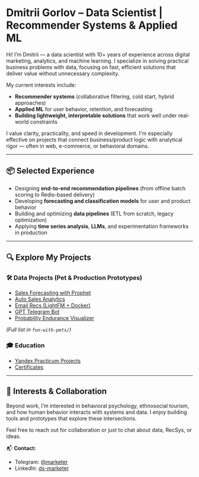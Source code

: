 # Dmitrii Gorlov – Data Scientist | Recommender Systems & Applied ML

Hi! I’m Dmitrii — a data scientist with 10+ years of experience across digital marketing, analytics, and machine learning. I specialize in solving practical business problems with data, focusing on fast, efficient solutions that deliver value without unnecessary complexity.

My current interests include:
- **Recommender systems** (collaborative filtering, cold start, hybrid approaches)
- **Applied ML** for user behavior, retention, and forecasting
- **Building lightweight, interpretable solutions** that work well under real-world constraints

I value clarity, practicality, and speed in development. I'm especially effective on projects that connect business/product logic with analytical rigor — often in web, e-commerce, or behavioral domains.

---

## 📦 Selected Experience

- Designing **end-to-end recommendation pipelines** (from offline batch scoring to Redis-based delivery)
- Developing **forecasting and classification models** for user and product behavior
- Building and optimizing **data pipelines** (ETL from scratch, legacy optimization)
- Applying **time series analysis**, **LLMs**, and experimentation frameworks in production

---

## 🔍 Explore My Projects

### 🛠️ Data Projects (Pet & Production Prototypes)

- [Sales Forecasting with Prophet](https://github.com/dmitriygorlov/fun-with-pets/tree/main/forecast-prophet_docker)
- [Auto Sales Analytics](https://github.com/dmitriygorlov/fun-with-pets/tree/main/auto-sales-analytics_docker)
- [Email Recs (LightFM + Docker)](https://github.com/dmitriygorlov/fun-with-pets/tree/main/ecom-recs-for-email_docker)
- [GPT Telegram Bot](https://github.com/dmitriygorlov/fun-with-pets/tree/main/gpt_helper_bot)
- [Probability Endurance Visualizer](https://probability-endurance.streamlit.app/)

_(Full list in `fun-with-pets/`)_

### 🎓 Education
- [Yandex.Practicum Projects](https://github.com/dmitriygorlov/Yandex.Practikum_Data_Science)
- [Certificates](https://github.com/dmitriygorlov/certificates)

---

## 🤝 Interests & Collaboration

Beyond work, I’m interested in behavioral psychology, ethnosocial tourism, and how human behavior interacts with systems and data. I enjoy building tools and prototypes that explore these intersections.

Feel free to reach out for collaboration or just to chat about data, RecSys, or ideas.

📬 **Contact:**
- Telegram: [@marketer](https://t.me/marketer)
- LinkedIn: [ds-marketer](https://www.linkedin.com/in/ds-marketer/)
